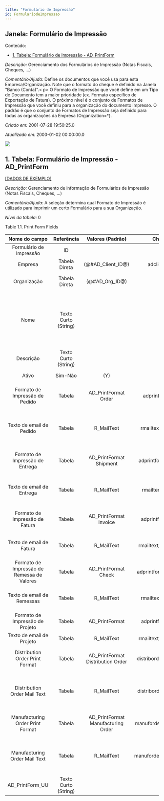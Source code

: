 ```yaml
---
title: "Formulário de Impressão"
id: FormulariodeImpressao
---
```

<div id="d108563e1" class="section chapter">

<div class="titlepage">

<div>

<div>

## Janela: Formulário de Impressão

</div>

</div>

</div>

<div class="toc">

<div class="toc-title">

Conteúdo:

</div>

  - <span class="section">[1. Tabela: Formulário de Impressão -
    AD\_PrintForm](#d108563e23)</span>

</div>

<span class="emphasis">*Descrição:* </span> Gerenciamento dos
Formulários de Impressão (Notas Fiscais, Cheques, ...)

<span class="emphasis">*Comentário/Ajuda:* </span>Define os documentos
que você usa para esta Empresa/Organização. Note que o formato do cheque
é definido na Janela "Banco (Conta)".\< p\> O Formato de Impressão que
você define em um Tipo de Documento tem a maior prioridade (ex. Formato
específico de Exportação de Fatura). O próximo nível é o conjunto de
Formatos de Impressão que você definiu para a organização do documento
impresso. O padrão é que o conjunto de Formatos de Impressão seja
definido para todas as organizações da Empresa (Organization=\*).

<span class="emphasis"> *Criado em:* </span>2001-07-28 19:50:25.0

<span class="emphasis">*Atualizado em:* </span>2000-01-02 00:00:00.0

![](/img/manual/FormulariodeImpressao.png)

<div id="d108563e23" class="section section">

<div class="titlepage">

<div>

<div>

## 1. Tabela: Formulário de Impressão - AD\_PrintForm

</div>

</div>

</div>

[\[DADOS DE EXEMPLO\]](data/AD_PrintForm_data)

<span class="emphasis">*Descrição:*</span> Gerenciamento de informação
de Formulários de Impressão (Notas Fiscais, Cheques, ...)

<span class="emphasis">*Comentário/Ajuda:* </span> A seleção determina
qual Formato de Impressão é utilizado para imprimir um certo Formulário
para a sua Organização.

<span class="emphasis">*Nível da tabela:* </span>0

</div>

<div id="d108563e40" class="table">

<div class="table-title">

Table 1.1. Print Form
Fields

</div>

<div class="table-contents">

|               Nome do campo                |      Referência      |          Valores (Padrão)           |        Chave restritiva         |                Regra de validação                |                            Descrição                             |                                                               Comentário/Ajuda                                                               |
| :----------------------------------------: | :------------------: | :---------------------------------: | :-----------------------------: | :----------------------------------------------: | :--------------------------------------------------------------: | :------------------------------------------------------------------------------------------------------------------------------------------: |
|          Formulário de Impressão           |          ID          |                                     |                                 |                                                  |                               Form                               |                                                                                                                                              |
|                  Empresa                   |    Tabela Direta     |        (@\#AD\_Client\_ID@)         |      adclient\_adprintform      |        AD\_Client.AD\_Client\_ID \< \> 0         |                (semelhante ao primeiro relatório)                |                                                             (ver o mesmo acima)                                                              |
|                Organização                 |    Tabela Direta     |          (@\#AD\_Org\_ID@)          |                                 | (AD\_Org.IsSummary='N' OR AD\_Org.AD\_Org\_ID=0) |                (semelhante ao primeiro relatório)                |                                                             (ver o mesmo acima)                                                              |
|                    Nome                    | Texto Curto (String) |                                     |                                 |                                                  |              Alphanumeric identifier of the entity               | The name of an entity (record) is used as an default search option in addition to the search key. The name is up to 60 characters in length. |
|                 Descrição                  | Texto Curto (String) |                                     |                                 |                                                  |             Optional short description of the record             |                                                 A description is limited to 255 characters.                                                  |
|                   Ativo                    |       Sim-Não        |                 (Y)                 |                                 |                                                  |                (semelhante ao primeiro relatório)                |                                                             (ver o mesmo acima)                                                              |
|       Formato de Impressão de Pedido       |        Tabela        |        AD\_PrintFormat Order        |    adprintformat\_formorder     |                                                  |             Print Format for Orders, Quotes, Offers              |                                           You need to define a Print Format to print the document.                                           |
|          Texto de email de Pedido          |        Tabela        |             R\_MailText             |   rmailtext\_orderadprintform   |                                                  | Email text used for sending order acknowledgements or quotations |                             Standard email template used to send acknowledgements or quotations as attachments.                              |
|      Formato de Impressão de Entrega       |        Tabela        |      AD\_PrintFormat Shipment       |   adprintformat\_formshipment   |                                                  |         Print Format for Shipments, Receipts, Pick Lists         |                                           You need to define a Print Format to print the document.                                           |
|         Texto de email de Entrega          |        Tabela        |             R\_MailText             |   rmailtext\_shipadprintform    |                                                  |            Email text used for sending delivery notes            |                                     Standard email template used to send delivery notes as attachments.                                      |
|       Formato de Impressão de Fatura       |        Tabela        |       AD\_PrintFormat Invoice       |   adprintformat\_forminvoice    |                                                  |                Print Format for printing Invoices                |                                           You need to define a Print Format to print the document.                                           |
|          Texto de email de Fatura          |        Tabela        |             R\_MailText             |  rmailtext\_invoiceadprintform  |                                                  |               Email text used for sending invoices               |                                        Standard email template used to send invoices as attachments.                                         |
| Formato de Impressão de Remessa de Valores |        Tabela        |        AD\_PrintFormat Check        |  adprintformat\_formremittance  |                                                  |              Print Format for separate Remittances               |                                           You need to define a Print Format to print the document.                                           |
|         Texto de email de Remessas         |        Tabela        |             R\_MailText             |   rmailtext\_remitadprintform   |                                                  |         Email text used for sending payment remittances          |                                       Standard email template used to send remittances as attachments.                                       |
|      Formato de Impressão de Projeto       |        Tabela        |           AD\_PrintFormat           |   adprintformat\_formproject    |                                                  |                  Standard Project Print Format                   |                                                        Standard Project Print Format                                                         |
|         Texto de email de Projeto          |        Tabela        |             R\_MailText             |  rmailtext\_projectadprintform  |                                                  |                 Standard text for Project EMails                 |                                                       Standard text for Project EMails                                                       |
|      Distribution Order Print Format       |        Tabela        | AD\_PrintFormat Distribution Order  | distriborderprintformat\_adprin |                                                  |           Print Format for printing Distribution Order           |                                           You need to define a Print Format to print the document.                                           |
|        Distribution Order Mail Text        |        Tabela        |             R\_MailText             | distribordermailtext\_adprintfo |                                                  |          Email text used for sending Distribution Order          |                                   Standard email template used to send Manufacturing Order as attachments.                                   |
|      Manufacturing Order Print Format      |        Tabela        | AD\_PrintFormat Manufacturing Order | manuforderprintformat\_adprintf |                                                  |          Print Format for printing Manufacturing Order           |                                           You need to define a Print Format to print the document.                                           |
|       Manufacturing Order Mail Text        |        Tabela        |             R\_MailText             | manufordermailtext\_adprintform |                                                  |         Email text used for sending Manufacturing Order          |                                   Standard email template used to send Manufacturing Order as attachments.                                   |
|             AD\_PrintForm\_UU              | Texto Curto (String) |                                     |                                 |                                                  |                                                                  |                                                                                                                                              |

</div>

</div>

  

</div>
